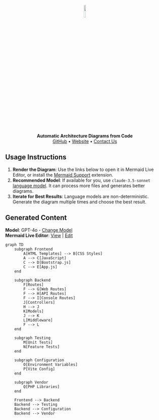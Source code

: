 <p align="center">
    <a href="https://swark.io">
        <img src="https://raw.githubusercontent.com/swark-io/swark/refs/heads/main/assets/logo/swark-logo-dark-mode.png" width="10%" />
    </a>
</p>
<p align="center">
    <b>Automatic Architecture Diagrams from Code</b><br />
    <a href="https://github.com/swark-io/swark">GitHub</a> • <a href="https://swark.io">Website</a> • <a href="mailto:contact@swark.io">Contact Us</a>
</p>

## Usage Instructions

1. **Render the Diagram**: Use the links below to open it in Mermaid Live Editor, or install the [Mermaid Support](https://marketplace.visualstudio.com/items?itemName=bierner.markdown-mermaid) extension.
2. **Recommended Model**: If available for you, use `claude-3.5-sonnet` [language model](vscode://settings/swark.languageModel). It can process more files and generates better diagrams.
3. **Iterate for Best Results**: Language models are non-deterministic. Generate the diagram multiple times and choose the best result.

## Generated Content
**Model**: GPT-4o - [Change Model](vscode://settings/swark.languageModel)  
**Mermaid Live Editor**: [View](https://mermaid.live/view#pako:eNp9k8tywiAUhl-FYa19gCw647VRk9Y2qV2QLtAcIy2BDDnYcRzfvRh1klQtO_7vXH7gsKcrnQL1aKIyw4sNiYeJIm6VdnkSxkYrBJWe5OPqMT8OAxJDXkiOUH6SbveR9NkgikiEO-mURnAFB2zKtzxaGVFgAw4qOGR9rbFE1-7hq7zCI9YrGqCy8sdjn6--WxbH7E1bbBkZV8We2AcsyR3os958cg9O2ECrUku4DpgeERotJZim7leJ01qYsdDdtmzlVjGzWghYKNJUwg83cGUiuH8HMZQoVFZnhOxdCaz0ZsNnNgaO1kCL3KroDrUWmTUchVZ1gRc2UlvhpiIHhWTBjeDL9pvP2UIgnPP_abBwojZ13iub-3MSiKVxReGGtcssngau-ejnTQVaN9EENw7UxBc7tENzMDkXqfsX-4TiBnJIqEcSmsKaW4kJPbggW6Ru_IeCu9Pk1ENjoUO5RR3t1OqyN9pmG-qtuSzh8Aua2gZI) | [Edit](https://mermaid.live/edit#pako:eNp9k8tywiAUhl-FYa19gCw647VRk9Y2qV2QLtAcIy2BDDnYcRzfvRh1klQtO_7vXH7gsKcrnQL1aKIyw4sNiYeJIm6VdnkSxkYrBJWe5OPqMT8OAxJDXkiOUH6SbveR9NkgikiEO-mURnAFB2zKtzxaGVFgAw4qOGR9rbFE1-7hq7zCI9YrGqCy8sdjn6--WxbH7E1bbBkZV8We2AcsyR3os958cg9O2ECrUku4DpgeERotJZim7leJ01qYsdDdtmzlVjGzWghYKNJUwg83cGUiuH8HMZQoVFZnhOxdCaz0ZsNnNgaO1kCL3KroDrUWmTUchVZ1gRc2UlvhpiIHhWTBjeDL9pvP2UIgnPP_abBwojZ13iub-3MSiKVxReGGtcssngau-ejnTQVaN9EENw7UxBc7tENzMDkXqfsX-4TiBnJIqEcSmsKaW4kJPbggW6Ru_IeCu9Pk1ENjoUO5RR3t1OqyN9pmG-qtuSzh8Aua2gZI)

```mermaid
graph TD
    subgraph Frontend
        A[HTML Templates] --> B[CSS Styles]
        A --> C[JavaScript]
        C --> D[Bootstrap.js]
        C --> E[App.js]
    end

    subgraph Backend
        F[Routes]
        F --> G[Web Routes]
        F --> H[API Routes]
        F --> I[Console Routes]
        J[Controllers]
        H --> J
        K[Models]
        J --> K
        L[Middleware]
        F --> L
    end

    subgraph Testing
        M[Unit Tests]
        N[Feature Tests]
    end

    subgraph Configuration
        O[Environment Variables]
        P[Vite Config]
    end

    subgraph Vendor
        Q[PHP Libraries]
    end

    Frontend --> Backend
    Backend --> Testing
    Backend --> Configuration
    Backend --> Vendor
```